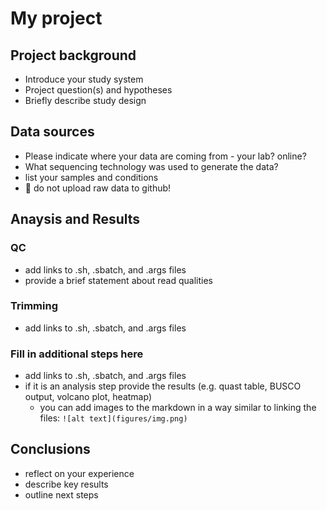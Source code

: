 # My project 

## Project background
* Introduce your study system
* Project question(s) and hypotheses
* Briefly describe study design

## Data sources 
* Please indicate where your data are coming from - your lab? online? 
* What sequencing technology was used to generate the data? 
* list your samples and conditions
* :no_entry_sign: do not upload raw data to github!

## Anaysis and Results

### QC
* add links to .sh, .sbatch, and .args files
* provide a brief statement about read qualities 


### Trimming
* add links to .sh, .sbatch, and .args files

### Fill in additional steps here
* add links to .sh, .sbatch, and .args files
* if it is an analysis step provide the results (e.g. quast table, BUSCO output, volcano plot, heatmap)
    * you can add images to the markdown in a way similar to linking the files: `![alt text](figures/img.png)`


## Conclusions
* reflect on your experience
* describe key results 
* outline next steps

